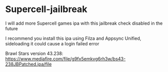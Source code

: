 # Supercell-jailbreak
I will add more Supercell games ipa with this jailbreak check disabled in the future

I recommend you install this ipa using Filza and Appsync Unified, sideloading it could cause a login failed error

Brawl Stars version 43.238: https://www.mediafire.com/file/g9fx5emkvg6rh3w/bs43-238JBPatched.ipa/file



